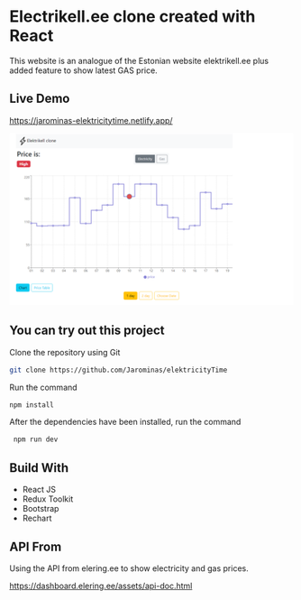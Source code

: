 # Electrikell.ee clone created with React

This website is an analogue of the Estonian website elektrikell.ee plus added feature to show latest GAS price.

## Live Demo

https://jarominas-elektricitytime.netlify.app/

![electrikell clone](./src/images/githubimage.png)

## You can try out this project

Clone the repository using Git

```sh
git clone https://github.com/Jarominas/elektricityTime
```

Run the command

```sh
npm install
```

After the dependencies have been installed, run the command

```sh
 npm run dev
```

## Build With

- React JS
- Redux Toolkit
- Bootstrap
- Rechart

##

## API From

Using the API from elering.ee to show electricity and gas prices.

https://dashboard.elering.ee/assets/api-doc.html
